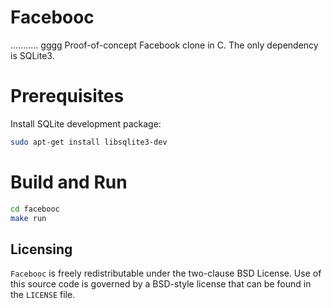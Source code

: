 # Facebooc
...........
gggg
Proof-of-concept Facebook clone in C.
The only dependency is SQLite3.

# Prerequisites
Install SQLite development package:
```bash
sudo apt-get install libsqlite3-dev
```

# Build and Run
```bash
cd facebooc
make run
```

Licensing
---------
`Facebooc` is freely redistributable under the two-clause BSD License.
Use of this source code is governed by a BSD-style license that can be found
in the `LICENSE` file.
